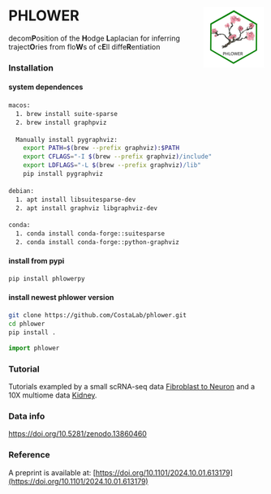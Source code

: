 
# PHLOWER<img src="https://github.com/CostaLab/phlower/blob/main/figures/phlower_logo.svg" align="right" width="120" alt='logo'/>

decom**P**osition of the **H**odge **L**aplacian for inferring traject**O**ries from flo**W**s of c**E**ll diffe**R**entiation

### Installation

#### system dependences
```bash
macos:
  1. brew install suite-sparse
  2. brew install graphpviz

  Manually install pygraphviz:
    export PATH=$(brew --prefix graphviz):$PATH
    export CFLAGS="-I $(brew --prefix graphviz)/include"
    export LDFLAGS="-L $(brew --prefix graphviz)/lib"
    pip install pygraphviz

debian:
  1. apt install libsuitesparse-dev
  2. apt install graphviz libgraphviz-dev

conda:
  1. conda install conda-forge::suitesparse
  2. conda install conda-forge::python-graphviz
```

#### install from pypi
```bash
pip install phlowerpy

```

#### install newest phlower version
```bash
git clone https://github.com/CostaLab/phlower.git
cd phlower
pip install .
```

```python
import phlower
```
### Tutorial
Tutorials exampled by a small scRNA-seq data [Fibroblast to Neuron](https://phlower.readthedocs.io/en/latest/notebooks/fib2neuron.html) and a 10X multiome data [Kidney](https://phlower.readthedocs.io/en/latest/notebooks/kidney.html).


### Data info
https://doi.org/10.5281/zenodo.13860460


### Reference

A preprint is available at: [https://doi.org/10.1101/2024.10.01.613179](https://doi.org/10.1101/2024.10.01.613179)
